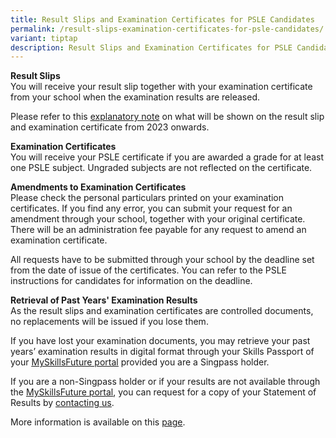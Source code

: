 ```yaml
---
title: Result Slips and Examination Certificates for PSLE Candidates
permalink: /result-slips-examination-certificates-for-psle-candidates/
variant: tiptap
description: Result Slips and Examination Certificates for PSLE Candidates
---
```

<p><strong>Result Slips</strong>
<br>You will receive your result slip together with your examination certificate
from your school when the examination results are released.</p>
<p>Please refer to this <a href="https://go.gov.sg/psle-explanatory-notes" rel="noopener noreferrer nofollow" target="_blank">explanatory note</a> on
what will be shown on the result slip and examination certificate from
2023 onwards.</p>
<p><strong>Examination Certificates</strong>
<br>You will receive your PSLE certificate if you are awarded a grade for
at least one PSLE subject. Ungraded subjects are not reflected on the certificate.</p>
<p><strong>Amendments to Examination Certificates</strong>
<br>Please check the personal particulars printed on your examination certificates.
If you find any error, you can submit your request for an amendment through
your school, together with your original certificate. There will be an
administration fee payable for any request to amend an examination certificate.</p>
<p>All requests have to be submitted through your school by the deadline
set from the date of issue of the certificates. You can refer to the PSLE
instructions for candidates for information on the deadline.</p>
<p><strong>Retrieval of Past Years' Examination Results</strong>
<br>As the result slips and examination certificates are controlled documents,
no replacements will be issued if you lose them.</p>
<p>If you have lost your examination documents, you may retrieve your past
years’ examination results in digital format through your Skills Passport
of your <a href="https://www.myskillsfuture.gov.sg/" rel="noopener noreferrer nofollow" target="_blank"><u>MySkillsFuture portal</u></a>&nbsp;provided
you are a Singpass holder.</p>
<p>If you are a non-Singpass holder or if your results are not available
through the <a href="https://www.myskillsfuture.gov.sg/" rel="noopener noreferrer nofollow" target="_blank"><u>MySkillsFuture portal</u></a>,
you can request for a copy of your Statement of Results by <a href="/about-us/contact-us/" rel="noopener noreferrer nofollow" target="_blank"><u>contacting us</u></a>.</p>
<p>More information is available on this <a href="/statements-of-results/" rel="noopener noreferrer nofollow" target="_blank">page</a>.</p>